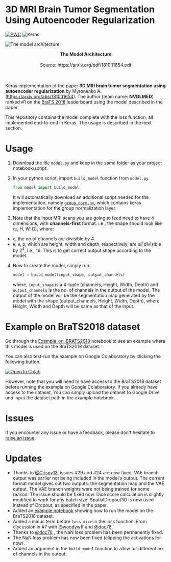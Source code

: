 # 3D MRI Brain Tumor Segmentation Using Autoencoder Regularization

[![PWC](https://img.shields.io/endpoint.svg?url=https://paperswithcode.com/badge/3d-mri-brain-tumor-segmentation-using/brain-tumor-segmentation-on-brats-2018)](https://paperswithcode.com/sota/brain-tumor-segmentation-on-brats-2018?p=3d-mri-brain-tumor-segmentation-using)
![Keras](https://img.shields.io/badge/Implemented%20in-Keras-red.svg)

![The model architecture](https://www.suyogjadhav.com/images/misc/brats2018_sota_model.png)
<center><b>The Model Architecture</b></center><br /><center>Source: https://arxiv.org/pdf/1810.11654.pdf</center>
<br /><br />

Keras implementation of the paper <b>3D MRI brain tumor segmentation using autoencoder regularization</b> by Myronenko A. (https://arxiv.org/abs/1810.11654). The author (team name: <b>NVDLMED</b>) ranked #1 on the <a href="https://www.med.upenn.edu/sbia/brats2018/" target="_blank">BraTS 2018</a> leaderboard using the model described in the paper.

This repository contains the model complete with the loss function, all implemented end-to-end in Keras. The usage is described in the next section.

# Usage
1. Download the file [`model.py`](model.py) and keep in the same folder as your project notebook/script.

2. In your python script, import `build_model` function from `model.py`.

   ```python
   from model import build_model
   ```

   It will automatically download an additional script needed for the implementation, namely [`group_norm.py`](https://github.com/titu1994/Keras-Group-Normalization/blob/master/group_norm.py), which contains keras implementation for the group normalization layer.

3. Note that the input MRI scans you are going to feed need to have 4 dimensions, with <b>channels-first</b> format. i.e., the shape should look like (c, H, W, D), where:
- `c`, the no.of channels are divisible by 4.
- `H`, `W`, `D`, which are height, width and depth, respectively, are _all_ divisible by 2<sup>4</sup>, i.e., 16.
 This is to get correct output shape according to the model.

4. Now to create the model, simply run:

   ```python
   model = build_model(input_shape, output_channels)
   ```

   where, `input_shape` is a 4-tuple (channels, Height, Width, Depth) and `output_channels` is the no. of channels in the output of the model.
   The output of the model will be the segmentation map generated by the model with the shape (output_channels, Height, Width, Depth), where Height, Width and Depth will be same as that of the input.

# Example on BraTS2018 dataset

Go through the [Example_on_BRATS2018](Example_on_BRATS2018.ipynb) notebook to see an example where this model is used on the BraTS2018 dataset.

You can also test-run the example on Google Colaboratory by clicking the following button.

[![Open In Colab](https://colab.research.google.com/assets/colab-badge.svg)](https://colab.research.google.com/github/IAmSuyogJadhav/3d-mri-brain-tumor-segmentation-using-autoencoder-regularization/blob/master/Example_on_BRATS2018.ipynb)

However, note that you will need to have access to the BraTS2018 dataset before running the example on Google Colaboratory. If you already have access to the dataset, You can simply upload the dataset to Google Drive and input the dataset path in the example notebook.

# Issues

If you encounter any issue or have a feedback, please don't hesitate to [raise an issue](https://github.com/IAmSuyogJadhav/3d-mri-brain-tumor-segmentation-using-autoencoder-regularization/issues/new).

# Updates
- Thanks to [@Crispy13](https://github.com/Crispy13), issues #29 and #24 are now fixed. VAE branch output was earlier not being included in the model's output. The current format model gives out two outputs: the segmentation map and the VAE output. The VAE branch weights were not being trained for some reason. The issue should be fixed now. Dice score calculation is slightly modified to work for any batch size. SpatialDropout3D is now used instead of Dropout, as specified in the paper.
- Added an [example notebook](Example_on_BRATS2018.ipynb) showing how to run the model on the BraTS2018 dataset.
- Added a minus term before `loss_dice` in the loss function. From discussion in #7 with [@woodywff](https://github.com/woodywff) and [@doc78](https://github.com/doc78).
- Thanks to [@doc78](https://github.com/doc78) , the NaN loss problem has been permanently fixed.
- The NaN loss problem has now been fixed (clipping the activations for now).
- Added an argument in the `build_model` function to allow for different no. of channels in the output.
